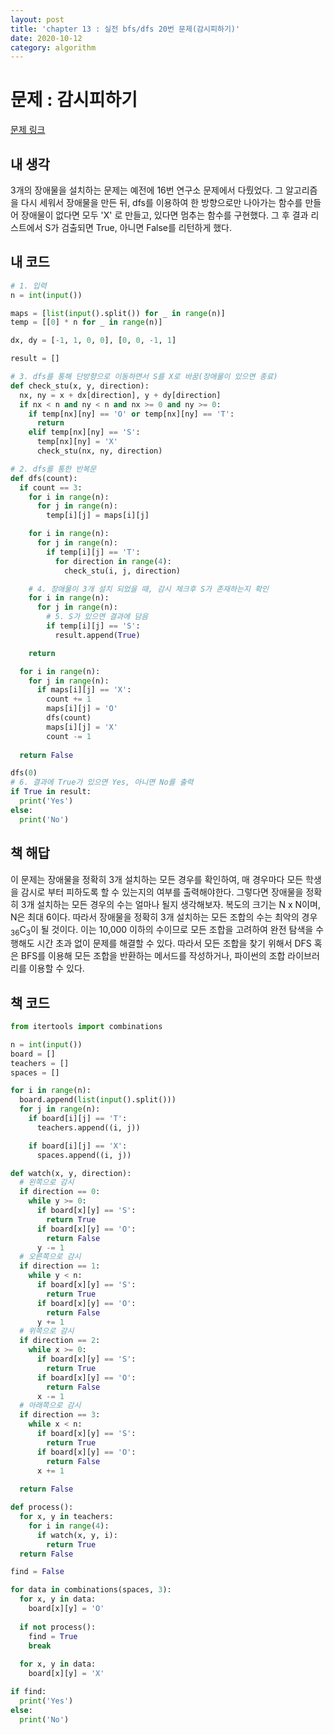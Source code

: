 ```yaml
---
layout: post
title: 'chapter 13 : 실전 bfs/dfs 20번 문제(감시피하기)'
date: 2020-10-12
category: algorithm
---
```


# 문제 : 감시피하기
[문제 링크](https://www.acmicpc.net/problem/18428)

## 내 생각
3개의 장애물을 설치하는 문제는 예전에 16번 연구소 문제에서 다뤘었다. 그 알고리즘을 다시 세워서 장애물을 만든 뒤, dfs를 이용하여 한 방향으로만 나아가는 함수를 만들어 장애물이 없다면 모두 'X' 로 만들고, 있다면 멈추는 함수를 구현했다. 그 후 결과 리스트에서 S가 검출되면 True, 아니면 False를 리턴하게 했다.

## 내 코드
```python
# 1. 입력
n = int(input())

maps = [list(input().split()) for _ in range(n)]
temp = [[0] * n for _ in range(n)]

dx, dy = [-1, 1, 0, 0], [0, 0, -1, 1]

result = []

# 3. dfs를 통해 단방향으로 이동하면서 S를 X로 바꿈(장애물이 있으면 종료)
def check_stu(x, y, direction):
  nx, ny = x + dx[direction], y + dy[direction]
  if nx < n and ny < n and nx >= 0 and ny >= 0:
    if temp[nx][ny] == 'O' or temp[nx][ny] == 'T':
      return
    elif temp[nx][ny] == 'S':
      temp[nx][ny] = 'X'
      check_stu(nx, ny, direction)

# 2. dfs를 통한 반복문
def dfs(count):
  if count == 3:
    for i in range(n):
      for j in range(n):
        temp[i][j] = maps[i][j]

    for i in range(n):
      for j in range(n):
        if temp[i][j] == 'T':
          for direction in range(4):
            check_stu(i, j, direction)

    # 4. 장애물이 3개 설치 되었을 때, 감시 체크후 S가 존재하는지 확인
    for i in range(n):
      for j in range(n):
        # 5. S가 있으면 결과에 담음
        if temp[i][j] == 'S':
          result.append(True)

    return 

  for i in range(n):
    for j in range(n):
      if maps[i][j] == 'X':
        count += 1
        maps[i][j] = 'O'
        dfs(count)
        maps[i][j] = 'X'
        count -= 1
  
  return False

dfs(0)
# 6. 결과에 True가 있으면 Yes, 아니면 No를 출력
if True in result:
  print('Yes')
else:
  print('No')
```
## 책 해답
이 문제는 장애물을 정확히 3개 설치하는 모든 경우를 확인하여, 매 경우마다 모든 학생을 감시로 부터 피하도록 할 수 있는지의 여부를 출력해야한다. 그렇다면 장애물을 정확히 3개 설치하는 모든 경우의 수는 얼마나 될지 생각해보자. 복도의 크기는 N x N이며, N은 최대 6이다. 따라서 장애물을 정확히 3개 설치하는 모든 조합의 수는 최악의 경우 <sub>36</sub>C<sub>3</sub>이 될 것이다. 이는 10,000 이하의 수이므로 모든 조합을 고려하여 완전 탐색을 수행해도 시간 초과 없이 문제를 해결할 수 있다. 따라서 모든 조합을 찾기 위해서 DFS 혹은 BFS를 이용해 모든 조합을 반환하는 메서드를 작성하거나, 파이썬의 조합 라이브러리를 이용할 수 있다.

## 책 코드
```python
from itertools import combinations

n = int(input())
board = []
teachers = []
spaces = []

for i in range(n):
  board.append(list(input().split()))
  for j in range(n):
    if board[i][j] == 'T':
      teachers.append((i, j))

    if board[i][j] == 'X':
      spaces.append((i, j))

def watch(x, y, direction):
  # 왼쪽으로 감시
  if direction == 0:
    while y >= 0:
      if board[x][y] == 'S':
        return True
      if board[x][y] == 'O':
        return False
      y -= 1
  # 오른쪽으로 감시
  if direction == 1:
    while y < n:
      if board[x][y] == 'S':
        return True
      if board[x][y] == 'O':
        return False
      y += 1
  # 위쪽으로 감시
  if direction == 2:
    while x >= 0:
      if board[x][y] == 'S':
        return True
      if board[x][y] == 'O':
        return False
      x -= 1
  # 아래쪽으로 감시
  if direction == 3:
    while x < n:
      if board[x][y] == 'S':
        return True
      if board[x][y] == 'O':
        return False
      x += 1
  
  return False

def process():
  for x, y in teachers:
    for i in range(4):
      if watch(x, y, i):
        return True
  return False

find = False

for data in combinations(spaces, 3):
  for x, y in data:
    board[x][y] = 'O'
  
  if not process():
    find = True
    break
  
  for x, y in data:
    board[x][y] = 'X'

if find:
  print('Yes')
else:
  print('No')
```
